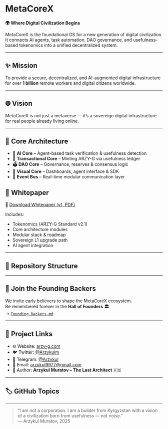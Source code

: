 
# MetaCoreX

**🌍 Where Digital Civilization Begins**

MetaCoreX is the foundational OS for a new generation of digital civilization.  
It connects AI agents, task automation, DAO governance, and usefulness-based tokenomics into a unified decentralized system.

---

## ✨ Mission

To provide a secure, decentralized, and AI-augmented digital infrastructure  
for over **1 billion** remote workers and digital citizens worldwide.

---

## 🌐 Vision

MetaCoreX is not just a metaverse — it’s a sovereign digital infrastructure  
for real people already living online.

---

## 🧠 Core Architecture

- 🤖 **AI Core** – Agent-based task verification & usefulness detection  
- 🔄 **Transactional Core** – Minting ARZY-G via usefulness ledger  
- 🗳 **DAO Core** – Governance, reserves & consensus logic  
- 🧩 **Visual Core** – Dashboards, agent interface & SDK  
- 🧵 **Event Bus** – Real-time modular communication layer

## 📄 Whitepaper

📘 [Download Whitepaper (v1, PDF)](./MetaCoreX_Whitepaper_FINAL_v1.3.pdf)

Includes:
- Tokenomics (ARZY-G Standard v2.1)
- Core architecture modules
- Modular stack & roadmap
- Sovereign L1 upgrade path
- AI agent integration

---

## 📁 Repository Structure
---

## 🧱 Join the Founding Backers

We invite early believers to shape the MetaCoreX ecosystem.  
Be remembered forever in the **Hall of Founders** 🏛  
→ [`Founding_Backers.md`](./Founding_Backers.md)

---

## 📎 Project Links

- 🌐 Website: [arzy-g.com](https://arzy-g.com)  
- 🐦 Twitter: [@Arzykulm](https://twitter.com/Arzykulm)  
- 💬 Telegram: [@Arzykul](https://t.me/Arzykul)  
- 📧 Email: arzukul9977@gmail.com  
- 🧠 Author: **Arzykul Muratov – The Last Architect** 🇰🇬

---

## 🏷 GitHub Topics
---

> “I am not a corporation. I am a builder from Kyrgyzstan with a vision of a civilization born from usefulness — not noise.”  
> — Arzykul Muratov, 2025
